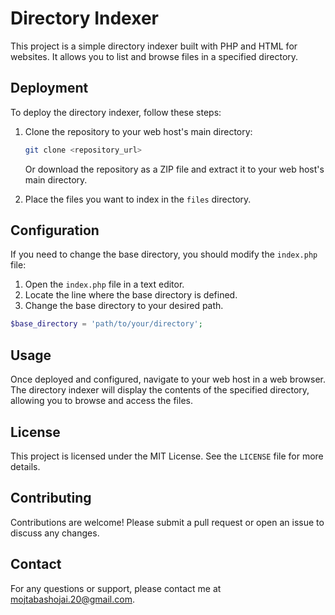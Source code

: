 # Directory Indexer

This project is a simple directory indexer built with PHP and HTML for websites. It allows you to list and browse files in a specified directory.

## Deployment

To deploy the directory indexer, follow these steps:

1. Clone the repository to your web host's main directory:
    ```sh
    git clone <repository_url>
    ```
    Or download the repository as a ZIP file and extract it to your web host's main directory.

2. Place the files you want to index in the `files` directory.

## Configuration

If you need to change the base directory, you should modify the `index.php` file:

1. Open the `index.php` file in a text editor.
2. Locate the line where the base directory is defined.
3. Change the base directory to your desired path.

```php
$base_directory = 'path/to/your/directory';
```

## Usage

Once deployed and configured, navigate to your web host in a web browser. The directory indexer will display the contents of the specified directory, allowing you to browse and access the files.

## License

This project is licensed under the MIT License. See the `LICENSE` file for more details.

## Contributing

Contributions are welcome! Please submit a pull request or open an issue to discuss any changes.

## Contact

For any questions or support, please contact me at [mojtabashojai.20@gmail.com](mailto:mojtabashojai.20@gmail.com).
